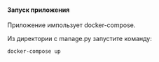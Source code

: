 #### Запуск приложения
Приложение импользует docker-compose.

Из директории с manage.py запустите команду: 
```
docker-compose up
```